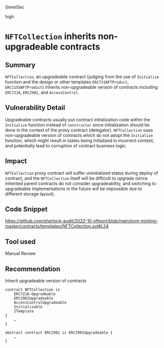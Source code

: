 GimelSec

high

# `NFTCollection` inherits non-upgradeable contracts

## Summary

`NFTCollection`, an upgradeable contract (judging from the use of `Initialize` function and the design or other templates `ERC721NFTProduct`, `ERC1155NFTProduct`) inherits non-upgradeable version of contracts including `ERC721A`, `ERC2981`, and `AccessControl`.

## Vulnerability Detail

Upgradeable contracts usually put contract initialization code within the `Initialize` function instead of `constructor` since initialization should be done in the context of the proxy contract (delegator). `NFTCollection` uses non-upgradeable version of contracts which do not adopt the `Initialize` function, which might result in states being initialized in incorrect context, and potentially lead to corruption of contract business logic.

## Impact

`NFTCollection` proxy contract will suffer uninitialized states during deploy of contract, and the `NFTCollection` itself will be difficult to upgrade (since inherited parent contracts do not consider upgradeability, and switching to upgradeable implementations in the future will be impossible due to different storage layout).

## Code Snippet

https://github.com/sherlock-audit/2022-10-nftport/blob/main/evm-minting-master/contracts/templates/NFTCollection.sol#L24

## Tool used

Manual Review

## Recommendation

Inherit upgradeable version of contracts

```solidity
contract NFTCollection is
    ERC721A-Upgradeable
    ERC2981Upgradeable
    AccessControlUpgradeable
    Initializable
    ITemplate
{
    …
}

abstract contract ERC2981 is ERC2981Upgradeable {
    …
}
```
